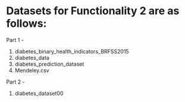 # Datasets for Functionality 2 are as follows:
Part 1 -
1. diabetes_binary_health_indicators_BRFSS2015
2. diabetes_data
3. diabetes_prediction_dataset
4. Mendeley.csv

Part 2 -
1. diabetes_dataset00
